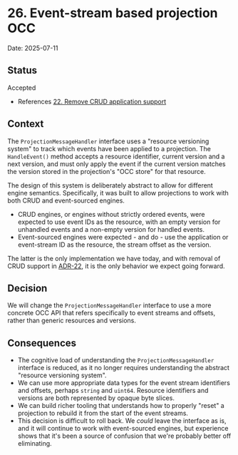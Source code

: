 # 26. Event-stream based projection OCC

Date: 2025-07-11

## Status

Accepted

- References [22. Remove CRUD application support](0022-remove-crud-application-support.md)

## Context

The `ProjectionMessageHandler` interface uses a "resource versioning system" to
track which events have been applied to a projection. The `HandleEvent()` method
accepts a resource identifier, current version and a next version, and must only
apply the event if the current version matches the version stored in the
projection's "OCC store" for that resource.

The design of this system is deliberately abstract to allow for different engine
semantics. Specifically, it was built to allow projections to work with both
CRUD and event-sourced engines.

- CRUD engines, or engines without strictly ordered events, were expected to use
  event IDs as the resource, with an empty version for unhandled events and a
  non-empty version for handled events.
- Event-sourced engines were expected - and do - use the application or
  event-stream ID as the resource, the stream offset as the version.

The latter is the only implementation we have today, and with removal of CRUD
support in [ADR-22], it is the only behavior we expect going forward.

## Decision

We will change the `ProjectionMessageHandler` interface to use a more concrete
OCC API that refers specifically to event streams and offsets, rather than
generic resources and versions.

## Consequences

- The cognitive load of understanding the `ProjectionMessageHandler` interface
  is reduced, as it no longer requires understanding the abstract "resource
  versioning system".
- We can use more appropriate data types for the event stream identifiers and
  offsets, perhaps `string` and `uint64`. Resource identifiers and versions are
  both represented by opaque byte slices.
- We can build richer tooling that understands how to properly "reset" a
  projection to rebuild it from the start of the event streams.
- This decision is difficult to roll back. We _could_ leave the interface as
  is, and it will continue to work with event-sourced engines, but experience
  shows that it's been a source of confusion that we're probably better off
  eliminating.

[ADR-22]: 0022-remove-crud-application-support.md

